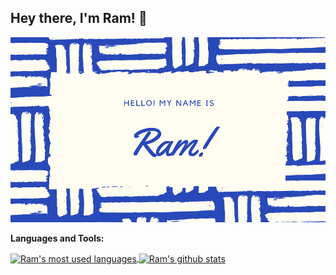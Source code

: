 ## Hey there, I'm Ram! 👋

[![Header](https://github.com/ram5353/ram5353/blob/master/Ram!.png "Header")](https://martinheinz.dev/)


**Languages and Tools:**  

<a href="https://github.com/ram5353">
  <img align="center" src="https://github-readme-stats.vercel.app/api/top-langs/?username=ram5353&theme=light&count_private=true&layout=compact" alt="Ram's most used languages" />
</a>
<a href="https://github.com/ram5353">
 <img align="center" src="https://github-readme-stats.vercel.app/api?username=ram5353&show_icons=true&theme=light&line_height=27&include_all_commits=true&count_private=true&hide=issues,prs,contribs" alt="Ram's github stats"/>
</a>
